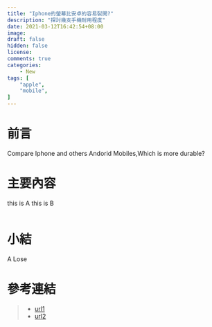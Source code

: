 ```yaml
---
title: "Iphone的螢幕比安卓的容易裂開?"
description: "探討幾支手機耐用程度"
date: 2021-03-12T16:42:54+08:00
image: 
draft: false
hidden: false
license: 
comments: true
categories:
    - New
tags: [
    "apple",
    "mobile",
]
---
```


# 前言

Compare Iphone and others Andorid Mobiles,Which is more durable?

# 主要內容

this is A
this is B
```markdown
```

# 小結

A Lose

# 參考連結

>* [url1](https://www.google.com)
>* [url2]()